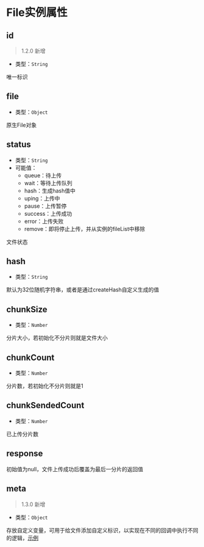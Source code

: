 # File实例属性

## id

> 1.2.0 新增

+ 类型：`String`

唯一标识

## file

+ 类型：`Object`

原生File对象

## status

+ 类型：`String`
+ 可能值：
  + queue：待上传
  + wait：等待上传队列
  + hash：生成hash值中
  + uping：上传中
  + pause：上传暂停
  + success：上传成功
  + error：上传失败
  + remove：即将停止上传，并从实例的fileList中移除

文件状态

## hash

+ 类型：`String`

默认为32位随机字符串，或者是通过createHash自定义生成的值

## chunkSize

+ 类型：`Number`

分片大小，若初始化不分片则就是文件大小

## chunkCount

+ 类型：`Number`

分片数，若初始化不分片则就是1

## chunkSendedCount

+ 类型：`Number`

已上传分片数

## response

初始值为null，文件上传成功后覆盖为最后一分片的返回值

## meta

> 1.3.0 新增

+ 类型：`Object`

存放自定义变量，可用于给文件添加自定义标识，以实现在不同的回调中执行不同的逻辑，[示例](/example/eg-file-meta.md)
